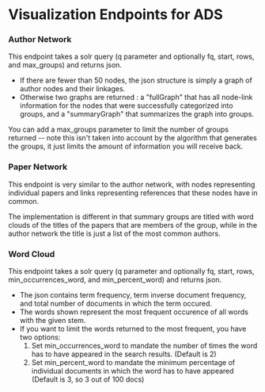 # Visualization Endpoints for ADS

### Author Network

This endpoint takes a solr query (q parameter and optionally fq, start, rows, and max_groups) and returns json.
* If there are fewer than 50 nodes, the json structure is simply a graph of author nodes
and their linkages. 
* Otherwise two graphs are returned : a "fullGraph" that has all node-link information for the nodes
that were successfully categorized into groups, and a "summaryGraph"
that summarizes the graph into groups.

You can add a max_groups parameter to limit the number of groups returned -- note this isn't taken into account
by the algorithm that generates the groups, it just limits the amount of information you will receive back.



### Paper Network 

This endpoint is very similar to the author network, with nodes representing individual papers and links representing references that these nodes have in common.

The implementation is different in that summary groups are titled with word clouds of the titles of the papers that are members of the group, while in the author network the title is just a list of the most common authors.


### Word Cloud

This endpoint takes a solr query (q parameter and optionally fq, start, rows, min_occurrences_word, and min_percent_word) and returns json.
* The json contains term frequency, term inverse document frequency, and total number of documents in which the term occured.
* The words shown represent the most frequent occurence of all words with the given stem.
* If you want to limit the words returned to the most frequent, you have two options: 
     1. Set min_occurrences_word to mandate the number of times the word has to have appeared in the search results. (Default is 2)
     2. Set min_percent_word to mandate the minimum percentage of individual documents in which the word has to have appeared (Default is 3, so 3 out of 100 docs)
